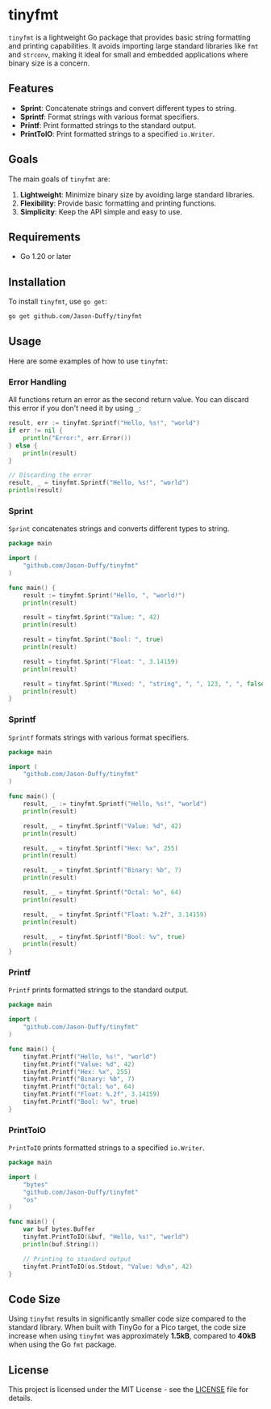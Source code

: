 # tinyfmt

`tinyfmt` is a lightweight Go package that provides basic string formatting and printing capabilities. It avoids importing large standard libraries like `fmt` and `strconv`, making it ideal for small and embedded applications where binary size is a concern.

## Features

- **Sprint**: Concatenate strings and convert different types to string.
- **Sprintf**: Format strings with various format specifiers.
- **Printf**: Print formatted strings to the standard output.
- **PrintToIO**: Print formatted strings to a specified `io.Writer`.

## Goals

The main goals of `tinyfmt` are:

1. **Lightweight**: Minimize binary size by avoiding large standard libraries.
2. **Flexibility**: Provide basic formatting and printing functions.
3. **Simplicity**: Keep the API simple and easy to use.

## Requirements

- Go 1.20 or later

## Installation

To install `tinyfmt`, use `go get`:

```sh
go get github.com/Jason-Duffy/tinyfmt
```

## Usage

Here are some examples of how to use `tinyfmt`:

### Error Handling

All functions return an error as the second return value. You can discard this error if you don't need it by using `_`:

```go
result, err := tinyfmt.Sprintf("Hello, %s!", "world")
if err != nil {
    println("Error:", err.Error())
} else {
    println(result)
}

// Discarding the error
result, _ = tinyfmt.Sprintf("Hello, %s!", "world")
println(result)
```

### Sprint

`Sprint` concatenates strings and converts different types to string.

```go
package main

import (
	"github.com/Jason-Duffy/tinyfmt"
)

func main() {
	result := tinyfmt.Sprint("Hello, ", "world!")
	println(result)

	result = tinyfmt.Sprint("Value: ", 42)
	println(result)

	result = tinyfmt.Sprint("Bool: ", true)
	println(result)

	result = tinyfmt.Sprint("Float: ", 3.14159)
	println(result)

	result = tinyfmt.Sprint("Mixed: ", "string", ", ", 123, ", ", false)
	println(result)
}
```

### Sprintf

`Sprintf` formats strings with various format specifiers.

```go
package main

import (
	"github.com/Jason-Duffy/tinyfmt"
)

func main() {
	result, _ := tinyfmt.Sprintf("Hello, %s!", "world")
	println(result)

	result, _ = tinyfmt.Sprintf("Value: %d", 42)
	println(result)

	result, _ = tinyfmt.Sprintf("Hex: %x", 255)
	println(result)

	result, _ = tinyfmt.Sprintf("Binary: %b", 7)
	println(result)

	result, _ = tinyfmt.Sprintf("Octal: %o", 64)
	println(result)

	result, _ = tinyfmt.Sprintf("Float: %.2f", 3.14159)
	println(result)

	result, _ = tinyfmt.Sprintf("Bool: %v", true)
	println(result)
}
```

### Printf

`Printf` prints formatted strings to the standard output.

```go
package main

import (
	"github.com/Jason-Duffy/tinyfmt"
)

func main() {
	tinyfmt.Printf("Hello, %s!", "world")
	tinyfmt.Printf("Value: %d", 42)
	tinyfmt.Printf("Hex: %x", 255)
	tinyfmt.Printf("Binary: %b", 7)
	tinyfmt.Printf("Octal: %o", 64)
	tinyfmt.Printf("Float: %.2f", 3.14159)
	tinyfmt.Printf("Bool: %v", true)
}
```

### PrintToIO

`PrintToIO` prints formatted strings to a specified `io.Writer`.

```go
package main

import (
	"bytes"
	"github.com/Jason-Duffy/tinyfmt"
	"os"
)

func main() {
	var buf bytes.Buffer
	tinyfmt.PrintToIO(&buf, "Hello, %s!", "world")
	println(buf.String())

	// Printing to standard output
	tinyfmt.PrintToIO(os.Stdout, "Value: %d\n", 42)
}
```

## Code Size

Using `tinyfmt` results in significantly smaller code size compared to the standard library. When built with TinyGo for a Pico target, the code size increase when using `tinyfmt` was approximately **1.5kB**, compared to **40kB** when using the Go `fmt` package.

## License

This project is licensed under the MIT License - see the [LICENSE](LICENSE) file for details.
